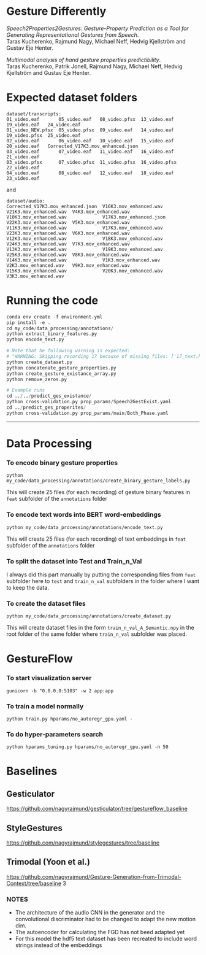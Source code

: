 # Gesture Differently
*Speech2Properties2Gestures: Gesture-Property Prediction as a Tool for Generating Representational Gestures from Speech*.   
Taras Kucherenko, Rajmund Nagy, Michael Neff, Hedvig Kjellström and Gustav Eje Henter.

*Multimodal analysis of hand gesture properties predictibility*.    
Taras Kucherenko, Patrik Jonell, Rajmund Nagy, Michael Neff, Hedvig Kjellström and Gustav Eje Henter.

# Expected dataset folders
```
dataset/transcripts:
01_video.eaf       05_video.eaf   08_video.pfsx  13_video.eaf   19_video.eaf   24_video.eaf
01_video_NEW.pfsx  05_video.pfsx  09_video.eaf   14_video.eaf   19_video.pfsx  25_video.eaf
02_video.eaf       06_video.eaf   10_video.eaf   15_video.eaf   20_video.eaf   Corrected_V17K3.mov_enhanced.json
03_video.eaf       07_video.eaf   11_video.eaf   16_video.eaf   21_video.eaf
03_video.pfsx      07_video.pfsx  11_video.pfsx  16_video.pfsx  22_video.eaf
04_video.eaf       08_video.eaf   12_video.eaf   18_video.eaf   23_video.eaf
```
and
```
dataset/audio:
Corrected_V17K3.mov_enhanced.json  V16K3.mov_enhanced.wav   V21K3.mov_enhanced.wav  V4K3.mov_enhanced.wav
V10K3.mov_enhanced.wav             V17K3.mov_enhanced.json  V22K3.mov_enhanced.wav  V5K3.mov_enhanced.wav
V11K3.mov_enhanced.wav             V17K3.mov_enhanced.wav   V23K3.mov_enhanced.wav  V6K3.mov_enhanced.wav
V12K3.mov_enhanced.wav             V18K3.mov_enhanced.wav   V24K3.mov_enhanced.wav  V7K3.mov_enhanced.wav
V13K3.mov_enhanced.wav             V19K3.mov_enhanced.wav   V25K3.mov_enhanced.wav  V8K3.mov_enhanced.wav
V14K3.mov_enhanced.wav             V1K3.mov_enhanced.wav    V2K3.mov_enhanced.wav   V9K3.mov_enhanced.wav
V15K3.mov_enhanced.wav             V20K3.mov_enhanced.wav   V3K3.mov_enhanced.wav
```
# Running the code
```python
conda env create -f environment.yml
pip install -e .
cd my_code/data_processing/annotations/
python extract_binary_features.py  
python encode_text.py

# Note that he following warning is expected:
# "WARNING: Skipping recording 17 because of missing files: ['17_text.hdf5', '17_feat.hdf5']"
python create_dataset.py
python concatenate_gesture_properties.py 
python create_gesture_existance_array.py 
python remove_zeros.py

# Example runs
cd ../../predict_ges_existance/
python cross-validation.py prop_params/Speech2GestExist.yaml 
cd ../predict_ges_properites/
python cross-validation.py prop_params/main/Both_Phase.yaml 
```
_______________________________

# Data Processing
### To encode binary gesture properties
```
python my_code/data_processing/annotations/create_binary_gesture_labels.py
```
This will create 25 files (for each recording) of gesture binary features in `feat` subfolder of the `annotations` folder

### To encode text words into BERT word-embeddings
```
python my_code/data_processing/annotations/encode_text.py
```
This will create 25 files (for each recording) of text embeddings in `feat` subfolder of the `annotations` folder

### To split the dataset into Test and Train_n_Val
I always did this part manually by putting the corresponding files from `feat` subfolder here to `test` and `train_n_val` subfolders in the folder where I want to keep the data.

### To create the dataset files
```
python my_code/data_processing/annotations/create_dataset.py
```
This will create dataset files in the form `train_n_val_A_Semantic.npy` in the root folder of the same folder where `train_n_val` subfolder was placed.


# GestureFlow

### To start visualization server
```
gunicorn -b "0.0.0.0:5103" -w 2 app:app
```

### To train a model normally
```
python train.py hparams/no_autoregr_gpu.yaml -
```


### To do hyper-parameters search
```
python hparams_tuning.py hparams/no_autoregr_gpu.yaml -n 50
```

# Baselines

## Gesticulator 

https://github.com/nagyrajmund/gesticulator/tree/gestureflow_baseline

## StyleGestures

https://github.com/nagyrajmund/stylegestures/tree/baseline

## Trimodal (Yoon et al.)

https://github.com/nagyrajmund/Gesture-Generation-from-Trimodal-Context/tree/baseline
3
### NOTES
- The architecture of the audio CNN in the generator and the convolutional discriminator had to be changed to adapt the new motion dim.
- The autoencoder for calculating the FGD has not beed adapted yet
- For this model the hdf5 text dataset has been recreated to include word strings instead of the embeddings

